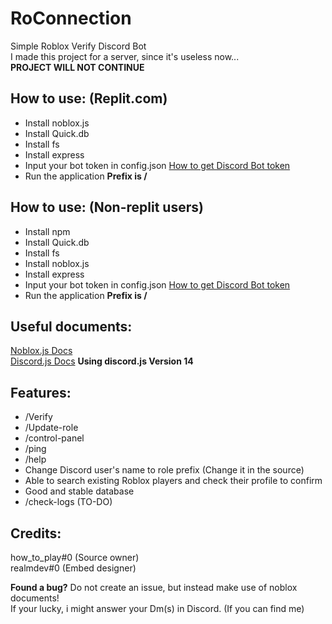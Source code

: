 # RoConnection
Simple Roblox Verify Discord Bot<br>
I made this project for a server, since it's useless now...<br>
**PROJECT WILL NOT CONTINUE**

## How to use: (Replit.com)
- Install noblox.js
- Install Quick.db
- Install fs
- Install express
- Input your bot token in config.json [How to get Discord Bot token](https://discord.com/developers/docs/intro)
- Run the application
  **Prefix is /**

## How to use: (Non-replit users)
- Install npm
- Install Quick.db
- Install fs
- Install noblox.js
- Install express
- Input your bot token in config.json [How to get Discord Bot token](https://discord.com/developers/docs/intro)
- Run the application
  **Prefix is /**

## Useful documents:
[Noblox.js Docs](https://noblox.js.org/)<br>
[Discord.js Docs](https://discord.js.org/) **Using discord.js Version 14**

## Features:
- /Verify
- /Update-role
- /control-panel
- /ping
- /help
- Change Discord user's name to role prefix (Change it in the source)
- Able to search existing Roblox players and check their profile to confirm
- Good and stable database
- /check-logs (TO-DO)

## Credits:
how_to_play#0 (Source owner) <br>
realmdev#0 (Embed designer)

**Found a bug?**
Do not create an issue, but instead make use of noblox documents! <br>
If your lucky, i might answer your Dm(s) in Discord. (If you can find me)
